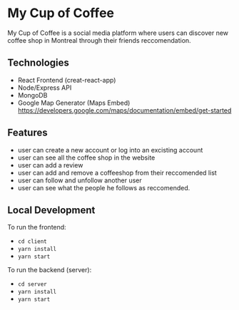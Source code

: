 # My Cup of Coffee

My Cup of Coffee is a social media platform where users can discover new coffee shop in Montreal through their friends reccomendation.


## Technologies
 * React Frontend (creat-react-app)
 * Node/Express API
 * MongoDB
 * Google Map Generator (Maps Embed) https://developers.google.com/maps/documentation/embed/get-started
 
 ## Features
 * user can create a new account or log into an excisting account
 * user can see all the coffee shop in the website
 * user can add a review
 * user can add and remove a coffeeshop from their reccomended list
 * user can follow and unfollow another user
 * user can see what the people he follows as reccomended.

## Local Development
To run the frontend:

* `cd client`
* `yarn install`
* `yarn start`

To run the backend (server):

* `cd server`
* `yarn install`
* `yarn start`
